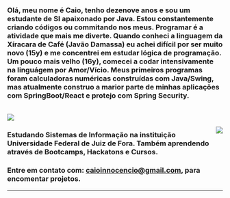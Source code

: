 
### Olá, meu nome é Caio, tenho dezenove anos e sou um estudante de SI apaixonado por Java. Estou constantemente criando códigos ou commitando nos meus. Programar é a atividade que mais me diverte. Quando conheci a linguagem da Xíracara de Café (Javão Damassa) eu achei difícil por ser muito novo (15y) e me concentrei em estudar lógica de programação. Um pouco mais velho (16y), comecei a codar intensivamente na linguágem por Amor/Vício. Meus primeiros programas foram calculadoras numéricas construídas com Java/Swing, mas atualmente construo a marior parte de minhas aplicações com SpringBoot/React e protejo com Spring Security.

 <br/>

<img src="https://img.shields.io/static/v1?label=Overview&message=TheDevCaio&color=f8efd4&style=for-the-badge&logo=GitHub">


<p>
<img align='right' src="https://github-readme-stats.vercel.app/api?username=TheDevCaio&show_icons=true&title_color=783c00&text_color=af552e&icon_color=783c00&bg_color=f8efd4&cache_seconds=2300">




### Estudando Sistemas de Informação na instituição Universidade Federal de Juiz de Fora. Também aprendendo através de Bootcamps, Hackatons e Cursos.
 
### Entre em contato com: caioinnocencio@gmail.com, para encomentar projetos.




</p>
<hr>

